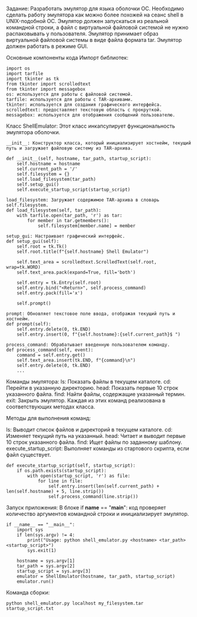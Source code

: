 Задание: Разработать эмулятор для языка оболочки ОС. Необходимо сделать работу 
эмулятора как можно более похожей на сеанс shell в UNIX-подобной ОС. 
Эмулятор должен запускаться из реальной командной строки, а файл с 
виртуальной файловой системой не нужно распаковывать у пользователя. 
Эмулятор принимает образ виртуальной файловой системы в виде файла формата 
tar. Эмулятор должен работать в режиме GUI.

Основные компоненты кода
Импорт библиотек:

    import os
    import tarfile
    import tkinter as tk
    from tkinter import scrolledtext
    from tkinter import messagebox
    os: используется для работы с файловой системой.
    tarfile: используется для работы с TAR-архивами.
    tkinter: используется для создания графического интерфейса.
    scrolledtext: предоставляет текстовую область с прокруткой.
    messagebox: используется для отображения сообщений пользователю.
Класс ShellEmulator:
Этот класс инкапсулирует функциональность эмулятора оболочки.

    __init__: Конструктор класса, который инициализирует хостнейм, текущий путь и загружает файловую систему из TAR-архива.

    def __init__(self, hostname, tar_path, startup_script):
        self.hostname = hostname
        self.current_path = '/'
        self.filesystem = {}
        self.load_filesystem(tar_path)
        self.setup_gui()
        self.execute_startup_script(startup_script)
    
    load_filesystem: Загружает содержимое TAR-архива в словарь self.filesystem.
    def load_filesystem(self, tar_path):
        with tarfile.open(tar_path, 'r') as tar:
            for member in tar.getmembers():
                self.filesystem[member.name] = member

    setup_gui: Настраивает графический интерфейс.
    def setup_gui(self):
        self.root = tk.Tk()
        self.root.title(f"{self.hostname} Shell Emulator")
    
        self.text_area = scrolledtext.ScrolledText(self.root, wrap=tk.WORD)
        self.text_area.pack(expand=True, fill='both')
    
        self.entry = tk.Entry(self.root)
        self.entry.bind("<Return>", self.process_command)
        self.entry.pack(fill='x')
    
        self.prompt()

    prompt: Обновляет текстовое поле ввода, отображая текущий путь и хостнейм.
    def prompt(self):
        self.entry.delete(0, tk.END)
        self.entry.insert(0, f"{self.hostname}:{self.current_path}$ ")

    process_command: Обрабатывает введенную пользователем команду.
    def process_command(self, event):
        command = self.entry.get()
        self.text_area.insert(tk.END, f"{command}\n")
        self.entry.delete(0, tk.END)
        ...

Команды эмулятора:
ls: Показать файлы в текущем каталоге.
cd: Перейти в указанную директорию.
head: Показать первые 10 строк указанного файла.
find: Найти файлы, содержащие указанный термин.
exit: Закрыть эмулятор.
Каждая из этих команд реализована в соответствующих методах класса.

Методы для выполнения команд:

ls: Выводит список файлов и директорий в текущем каталоге.
cd: Изменяет текущий путь на указанный.
head: Читает и выводит первые 10 строк указанного файла.
find: Ищет файлы по заданному шаблону.
execute_startup_script: Выполняет команды из стартового скрипта, если файл существует.

    def execute_startup_script(self, startup_script):
        if os.path.exists(startup_script):
            with open(startup_script, 'r') as file:
                for line in file:
                    self.entry.insert(len(self.current_path) + len(self.hostname) + 5, line.strip())
                    self.process_command(line.strip())

Запуск приложения:
В блоке if __name__ == "__main__": код проверяет количество аргументов командной строки и инициализирует эмулятор.

    if __name__ == "__main__":
        import sys
        if len(sys.argv) != 4:
            print("Usage: python shell_emulator.py <hostname> <tar_path> <startup_script>")
            sys.exit(1)

        hostname = sys.argv[1]
        tar_path = sys.argv[2]
        startup_script = sys.argv[3]
        emulator = ShellEmulator(hostname, tar_path, startup_script)
        emulator.run()

Команда сборки:

    python shell_emulator.py localhost my_filesystem.tar startup_script.txt
